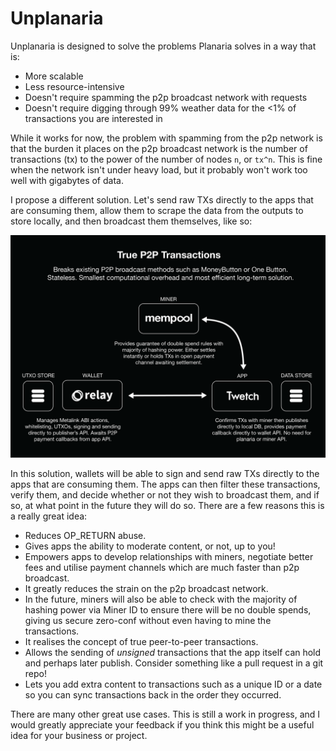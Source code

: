 # Unplanaria
Unplanaria is designed to solve the problems Planaria solves in a way that is:

- More scalable
- Less resource-intensive
- Doesn't require spamming the p2p broadcast network with requests
- Doesn't require digging through 99% weather data for the <1% of transactions you are interested in

While it works for now, the problem with spamming from the p2p network is that the burden it places on the p2p broadcast network is the number of transactions (tx) to the power of the number of nodes `n`, or `tx^n`. This is fine when the network isn't under heavy load, but it probably won't work too well with gigabytes of data.

I propose a different solution. Let's send raw TXs directly to the apps that are consuming them, allow them to scrape the data from the outputs to store locally, and then broadcast them themselves, like so:

![](true-p2p.png)

In this solution, wallets will be able to sign and send raw TXs directly to the apps that are consuming them. The apps can then filter these transactions, verify them, and decide whether or not they wish to broadcast them, and if so, at what point in the future they will do so. There are a few reasons this is a really great idea:

- Reduces OP_RETURN abuse.
- Gives apps the ability to moderate content, or not, up to you!
- Empowers apps to develop relationships with miners, negotiate better fees and utilise payment channels which are much faster than p2p broadcast. 
- It greatly reduces the strain on the p2p broadcast network. 
- In the future, miners will also be able to check with the majority of hashing power via Miner ID to ensure there will be no double spends, giving us secure zero-conf without even having to mine the transactions.
- It realises the concept of true peer-to-peer transactions.
- Allows the sending of *unsigned* transactions that the app itself can hold and perhaps later publish. Consider something like a pull request in a git repo!
- Lets you add extra content to transactions such as a unique ID or a date so you can sync transactions back in the order they occurred.

There are many other great use cases. This is still a work in progress, and I would greatly appreciate your feedback if you think this might be a useful idea for your business or project.